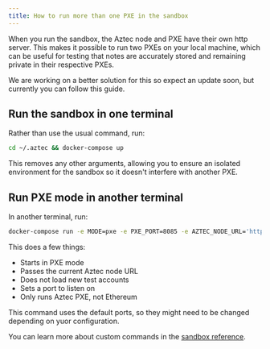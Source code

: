 ```yaml
---
title: How to run more than one PXE in the sandbox
---
```


When you run the sandbox, the Aztec node and PXE have their own http server. This makes it possible to run two PXEs on your local machine, which can be useful for testing that notes are accurately stored and remaining private in their respective PXEs.

We are working on a better solution for this so expect an update soon, but currently you can follow this guide.

## Run the sandbox in one terminal

Rather than use the usual command, run:
```bash
cd ~/.aztec && docker-compose up
```
This removes any other arguments, allowing you to ensure an isolated environment for the sandbox so it doesn't interfere with another PXE.

## Run PXE mode in another terminal

In another terminal, run:

```bash
docker-compose run -e MODE=pxe -e PXE_PORT=8085 -e AZTEC_NODE_URL='http://aztec-aztec-1:8079' -e TEST_ACCOUNTS='false' -p 8085:8085 aztec
```
This does a few things:
* Starts in PXE mode
* Passes the current Aztec node URL
* Does not load new test accounts
* Sets a port to listen on
* Only runs Aztec PXE, not Ethereum

This command uses the default ports, so they might need to be changed depending on yuor configuration.

You can learn more about custom commands in the [sandbox reference](../references/sandbox-reference.md).


